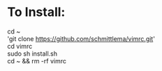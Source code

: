 # To Install:
cd ~  
'git clone https://github.com/schmittlema/vimrc.git'  
cd vimrc  
sudo sh install.sh  
cd ~ && rm -rf vimrc  
